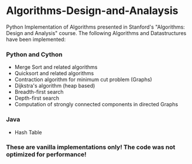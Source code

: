 # Algorithms-Design-and-Analaysis
Python Implementation of Algorithms presented in Stanford's "Algorithms: Design and Analysis" course.
The following Algorithms and Datastructures have been implemented:
### Python and Cython
- Merge Sort and related algorithms
- Quicksort and related algorithms
- Contraction algorithm for minimum cut problem (Graphs)
- Dijkstra's algorithm (heap based)
- Breadth-first search
- Depth-first search
- Computation of strongly connected components in directed Graphs
### Java
- Hash Table

### These are vanilla implementations only! The code was not optimized for performance!
